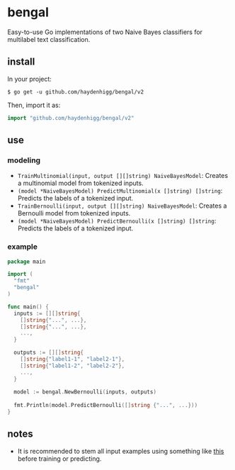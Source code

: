 # bengal

Easy-to-use Go implementations of two Naive Bayes classifiers for multilabel text classification.

## install

In your project:

`$ go get -u github.com/haydenhigg/bengal/v2`

Then, import it as:
```go
import "github.com/haydenhigg/bengal/v2"
```

## use

### modeling

- `TrainMultinomial(input, output [][]string) NaiveBayesModel`: Creates a multinomial model from tokenized inputs.
- `(model *NaiveBayesModel) PredictMultinomial(x []string) []string`: Predicts the labels of a tokenized input.
- `TrainBernoulli(input, output [][]string) NaiveBayesModel`: Creates a Bernoulli model from tokenized inputs.
- `(model *NaiveBayesModel) PredictBernoulli(x []string) []string`: Predicts the labels of a tokenized input.

### example

```go
package main

import (
  "fmt"
  "bengal"
)

func main() {
  inputs := [][]string{
    []string{"...", ...},
    []string{"...", ...},
    ...,
  }

  outputs := [][]string{
    []string{"label1-1", "label2-1"},
    []string{"label1-2", "label2-2"},
    ...,
  }
  
  model := bengal.NewBernoulli(inputs, outputs)
  
  fmt.Println(model.PredictBernoulli([]string {"...", ...}))
}
```

## notes

- It is recommended to stem all input examples using something like [this](https://github.com/dchest/stemmer) before training or predicting.
